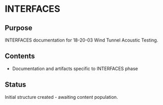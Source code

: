 # INTERFACES

## Purpose
INTERFACES documentation for 18-20-03 Wind Tunnel Acoustic Testing.

## Contents
- Documentation and artifacts specific to INTERFACES phase

## Status
Initial structure created - awaiting content population.
